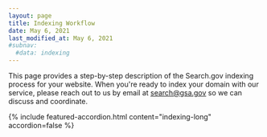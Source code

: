 ```yaml
---
layout: page
title: Indexing Workflow
date: May 6, 2021
last_modified_at: May 6, 2021
#subnav:
  #data: indexing
---
```

This page provides a step-by-step description of the Search.gov indexing process for your website. When you're ready to index your domain with our service, please reach out to us by email at  [search@gsa.gov](mailto:search@gsa.gov) so we can discuss and coordinate.

{% include featured-accordion.html content="indexing-long" accordion=false %}
